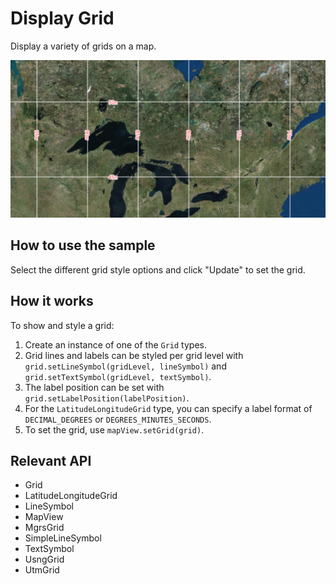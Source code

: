 # Display Grid

Display a variety of grids on a map.

![](DisplayGrid.png)

## How to use the sample

Select the different grid style options and click "Update" to set the grid.

## How it works

To show and style a grid:

1. Create an instance of one of the `Grid` types.
2. Grid lines and labels can be styled per grid level with `grid.setLineSymbol(gridLevel, lineSymbol)` and `grid.setTextSymbol(gridLevel, textSymbol)`.
3. The label position can be set with `grid.setLabelPosition(labelPosition)`.
4. For the `LatitudeLongitudeGrid` type, you can specify a label format of `DECIMAL_DEGREES` or `DEGREES_MINUTES_SECONDS`.
5. To set the grid, use `mapView.setGrid(grid)`.

## Relevant API

* Grid
* LatitudeLongitudeGrid
* LineSymbol
* MapView
* MgrsGrid
* SimpleLineSymbol
* TextSymbol
* UsngGrid
* UtmGrid
